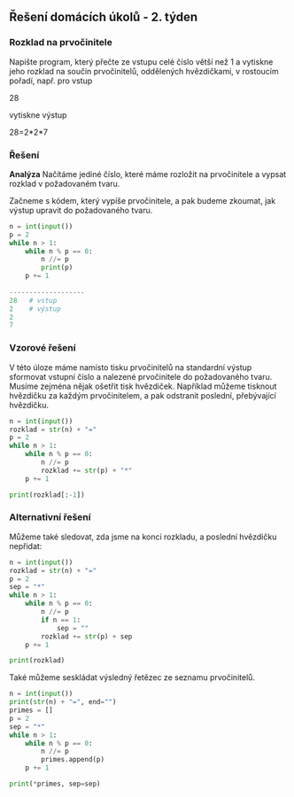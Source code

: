 ## Řešení domácích úkolů - 2. týden

### Rozklad na prvočinitele

Napište program, který přečte ze vstupu celé číslo větší než 1 a vytiskne jeho rozklad na součin prvočinitelů, oddělených hvězdičkami, v rostoucím pořadí, např. pro vstup

28

vytiskne výstup

28=2\*2\*7

### Řešení

**Analýza** Načítáme jediné číslo, které máme rozložit na prvočinitele a vypsat rozklad v požadovaném tvaru. 

Začneme s kódem, který vypíše prvočinitele, a pak budeme zkoumat, jak výstup upravit do požadovaného tvaru.

```python
n = int(input())
p = 2
while n > 1:
    while n % p == 0:
        n //= p
        print(p)
    p += 1
    
-------------------
28   # vstup
2    # výstup
2
7
```



### Vzorové řešení

V této úloze máme namísto tisku prvočinitelů na standardní výstup sformovat vstupní číslo a nalezené prvočinitele do požadovaného tvaru. Musíme zejména nějak ošetřit tisk hvězdiček. Například můžeme tisknout hvězdičku za každým prvočinitelem, a pak odstranit poslední, přebývající hvězdičku. 

```python
n = int(input())
rozklad = str(n) + "="
p = 2
while n > 1:
    while n % p == 0:
        n //= p
        rozklad += str(p) + "*"
    p += 1

print(rozklad[:-1])
```

 ### Alternativní řešení

Můžeme také sledovat, zda jsme na konci rozkladu, a poslední hvězdičku nepřidat:

```python
n = int(input())
rozklad = str(n) + "="
p = 2
sep = "*"
while n > 1:
    while n % p == 0:
        n //= p
        if n == 1: 
            sep = ""
        rozklad += str(p) + sep
    p += 1

print(rozklad)
```

Také můžeme seskládat výsledný řetězec ze seznamu prvočinitelů.

```python
n = int(input())
print(str(n) + "=", end="")
primes = []
p = 2
sep = "*"
while n > 1:
    while n % p == 0:
        n //= p
        primes.append(p)
    p += 1

print(*primes, sep=sep)
```


